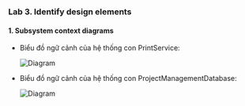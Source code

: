 ### Lab 3. Identify design elements
#### 1. Subsystem context diagrams
- Biểu đồ ngữ cảnh của hệ thống con PrintService:

  ![Diagram](https://www.planttext.com/api/plantuml/png/R91D2eCm48NtESKiMsWl82A2tRWBv0IffX0m6PcCfJbR5prIhz34gb3gQdxUl6-6UJzVTM1DFBb1Z2dQpexQCqYodXlqJ3WCXa07aCtFH3kFA4DtsvcijrBz8rGCRDniLr2M4APh-BP6maU4gXB6i-K85-mcb_Ardks6Mdz3SfejUY5a0-SgBogIFSdGhwRKozAc7FJAApRo2HWNQh63FuhCI93jagNUkQGslayl-m000F__0m00)

 - Biểu đồ ngữ cảnh của hệ thống con ProjectManagementDatabase:

   ![Diagram](https://www.planttext.com/api/plantuml/png/Z951QiD034NtSmej6sWkO8m999j03LwaPAqu8ftMdZ4ZXTPdwo97oXKgEHwQKYXTZRxqz2Knry_BYWMJdFlE3VhwrWyO19eKNwcL6WEUgASWwnWanQwZ1CZGrEiV-FONlq710p8PlMtgpT_kzxJ2K9R0vmEFBDJ3aEB725Nb5FGovkuiTyXlENvcIZckVKSiCP0p0fRBwZi51Hnfe71aYC4vFGUqR7iMq2P28PjgK-3Tomk8Eh2pkd5tsBpBNY6RmWyuPugyvkEjkO0dpr8QL2tSP6HEyobPJ_jdCHsMnV-lMMcWt_a5003__mC0)
   
